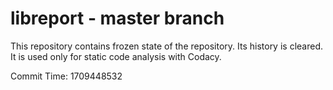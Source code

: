 # libreport - master branch

This repository contains frozen state of the repository.
Its history is cleared. It is used only for static code
analysis with Codacy.

Commit Time: 1709448532